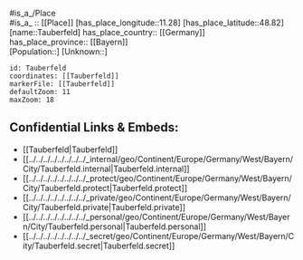 ﻿---
location: [48.82,11.28] 
mapzoom: [7,12] 
mapmarker: city 
type: City
tags:
- geo/City


SpocWebEntityId: 34777
isDeleted: false
confidential: public

---
#is_a_/Place  
#is_a_ :: [[Place]] 
[has_place_longitude::11.28] 
[has_place_latitude::48.82] 
[name::Tauberfeld] 
has_place_country:: [[Germany]]  
has_place_province:: [[Bayern]]  
[Population::] 
[Unknown::] 


```leaflet
id: Tauberfeld
coordinates: [[Tauberfeld]] 
markerFile: [[Tauberfeld]] 
defaultZoom: 11 
maxZoom: 18
```


## Confidential Links & Embeds: 
- [[Tauberfeld|Tauberfeld]]  
- [[../../../../../../../../_internal/geo/Continent/Europe/Germany/West/Bayern/City/Tauberfeld.internal|Tauberfeld.internal]] 
- [[../../../../../../../../_protect/geo/Continent/Europe/Germany/West/Bayern/City/Tauberfeld.protect|Tauberfeld.protect]] 
- [[../../../../../../../../_private/geo/Continent/Europe/Germany/West/Bayern/City/Tauberfeld.private|Tauberfeld.private]] 
- [[../../../../../../../../_personal/geo/Continent/Europe/Germany/West/Bayern/City/Tauberfeld.personal|Tauberfeld.personal]] 
- [[../../../../../../../../_secret/geo/Continent/Europe/Germany/West/Bayern/City/Tauberfeld.secret|Tauberfeld.secret]] 
